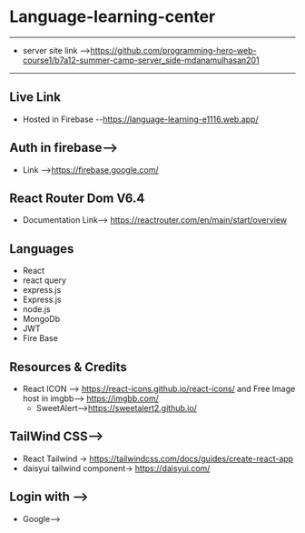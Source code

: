 


 Language-learning-center<a name="TOP"></a>
===================
- - - - 
* server site link -->https://github.com/programming-hero-web-course1/b7a12-summer-camp-server_side-mdanamulhasan201
- - - - 
## Live Link ##
* Hosted in Firebase --https://language-learning-e1116.web.app/
## Auth in firebase--> ##
* Link -->https://firebase.google.com/


## React Router Dom V6.4 ##
 * Documentation Link--> https://reactrouter.com/en/main/start/overview
## Languages ## 
 * React
 * react query
 * express.js
 * Express.js
 * node.js
 * MongoDb
 * JWT 
 * Fire Base

## Resources & Credits ##
* React ICON  --> https://react-icons.github.io/react-icons/  and
  Free Image host in imgbb--> https://imgbb.com/
  * SweetAlert-->https://sweetalert2.github.io/

## TailWind CSS--> ##
* React Tailwind -> https://tailwindcss.com/docs/guides/create-react-app
* daisyui tailwind component-> https://daisyui.com/

## Login with --> ##
* Google-->

